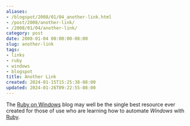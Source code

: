 ```yaml
---
aliases:
- /blogspot/2008/01/04_another-link.html
- /post/2008/another-link/
- /2008/01/04/another-link/
category: post
date: 2008-01-04 00:00:00-08:00
slug: another-link
tags:
- links
- ruby
- windows
- blogspot
title: Another Link
created: 2024-01-15T15:25:38-08:00
updated: 2024-01-26T09:22:55-08:00
---
```


The [Ruby on Windows](http://rubyonwindows.blogspot.com/) blog may well be the single best resource ever created for those of use who are learning how to automate *Windows* with [Ruby](../../../card/Ruby.md).
